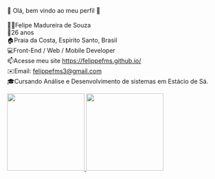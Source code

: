 👋 Olá, bem vindo ao meu perfil 👋<br><br>
👨🏻‍Felipe Madureira de Souza<br>
🌱26 anos<br>
🏠Praia da Costa, Espirito Santo, Brasil<br>
💻Front-End / Web / Mobile Developer<br>
📫Acesse meu site https://felippefms.github.io/<br>
✉️Email: felippefms3@gmail.com<br>
🎓Cursando Análise e Desenvolvimento de sistemas em Estácio de Sá.<br>

<div>
<a href="https://github.com/felippefms">
<img height="180em" src="https://github-readme-stats.vercel.app/api/top-langs/?username=felippefms&layout=compact&langs_count=7&theme=dracula"/>
<img height="180em" src="https://github-readme-stats.vercel.app/api?username=felippefms&show_icons=true&theme=dracula&include_all_commits=true&count_private=true"/>
</div>
